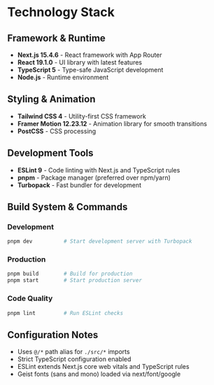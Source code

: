 # Technology Stack

## Framework & Runtime

- **Next.js 15.4.6** - React framework with App Router
- **React 19.1.0** - UI library with latest features
- **TypeScript 5** - Type-safe JavaScript development
- **Node.js** - Runtime environment

## Styling & Animation

- **Tailwind CSS 4** - Utility-first CSS framework
- **Framer Motion 12.23.12** - Animation library for smooth transitions
- **PostCSS** - CSS processing

## Development Tools

- **ESLint 9** - Code linting with Next.js and TypeScript rules
- **pnpm** - Package manager (preferred over npm/yarn)
- **Turbopack** - Fast bundler for development

## Build System & Commands

### Development

```bash
pnpm dev          # Start development server with Turbopack
```

### Production

```bash
pnpm build        # Build for production
pnpm start        # Start production server
```

### Code Quality

```bash
pnpm lint         # Run ESLint checks
```

## Configuration Notes

- Uses `@/*` path alias for `./src/*` imports
- Strict TypeScript configuration enabled
- ESLint extends Next.js core web vitals and TypeScript rules
- Geist fonts (sans and mono) loaded via next/font/google
